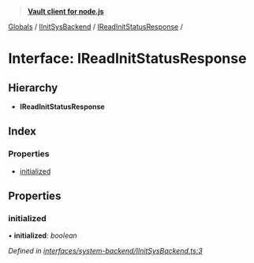> **[Vault client for node.js](../README.md)**

[Globals](../globals.md) / [IInitSysBackend](../modules/iinitsysbackend.md) / [IReadInitStatusResponse](iinitsysbackend.ireadinitstatusresponse.md) /

# Interface: IReadInitStatusResponse

## Hierarchy

* **IReadInitStatusResponse**

## Index

### Properties

* [initialized](iinitsysbackend.ireadinitstatusresponse.md#initialized)

## Properties

###  initialized

• **initialized**: *boolean*

*Defined in [interfaces/system-backend/IInitSysBackend.ts:3](https://github.com/theogravity/vault-tacular/blob/c9897f3/src/interfaces/system-backend/IInitSysBackend.ts#L3)*